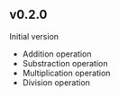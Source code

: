 ## v0.2.0

Initial version

- Addition operation
- Substraction operation
- Multiplication operation
- Division operation
